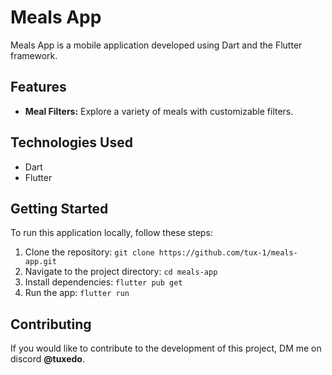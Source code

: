 # Meals App

Meals App is a mobile application developed using Dart and the Flutter framework.

## Features

- **Meal Filters:** Explore a variety of meals with customizable filters.


## Technologies Used

- Dart
- Flutter

## Getting Started

To run this application locally, follow these steps:

1. Clone the repository: `git clone https://github.com/tux-1/meals-app.git`
2. Navigate to the project directory: `cd meals-app`
3. Install dependencies: `flutter pub get`
4. Run the app: `flutter run`

## Contributing

If you would like to contribute to the development of this project, DM me on discord **@tuxedo**.
